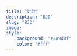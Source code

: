 ```yaml
---
title: "娃娃"
description: "BJD"
slug: "BJD"
image: 
style:
    background: "#2a9d8f"
    color: "#fff"
---
```

